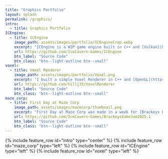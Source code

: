 ```yaml
---
title: "Graphics Portfolio"
layout: splash
permalink: /graphics/
intro: 
  - title: Graphics Portfolio
ICEngine:
  - title: ICEngine
    image_path: assets/images/portfolio/ICEngineCrop.webp
    excerpt: "ICEngine is a WIP game engine built in C++ and [Vulkan](https://www.vulkan.org/). The engine currently supports building simple scenes with directional and point lighting, loading models, and basic PBR materials."
    url: https://github.com/IceCavern-Games/ICEngine
    btn_label: "Source Code"
    btn_class: "btn--light-outline btn--small"
voxel:
  - title: Voxel Renderer
    image_path: assets/images/portfolio/Voxel.png
    excerpt: "I built a simple Voxel Renderer in C++ and [OpenGL](https://www.opengl.org/). [MagicaVoxel](https://ephtracy.github.io/) models are parsed and converted to a mesh for rendering. I also use a normal based outline post-processing shader to add some stylization."
    url: https://github.com/hillj35/VoxelRenderer
    btn_label: "Source Code"
    btn_class: "btn--light-outline btn--small"
maze_corp:
  - title: First Day at Maze Corp
    image_path: assets/images/mazecorp/thumbnail.png
    excerpt: "First Day at Maze Corp was made in a week for [Brackeys Game Jam 2025.1](https://itch.io/jam/brackeys-13). My goal was to make something that visually stands out from other entries using [Unity's Scriptable Render Pipeline](https://unity.com/features/srp) to build a custom post-processing effect. You can read more about all the graphics work I did on this game [here!](/blog/maze-corp-graphics/)"
    url: https://github.com/IceCavern-Games/BrackeysGameJam2025.1
    btn_label: "Source Code"
    btn_class: "btn--light-outline btn--small"
---
```

{% include feature_row id="intro" type="center" %}
{% include feature_row id="maze_corp" type="left" %}
{% include feature_row id="ICEngine" type="left" %}
{% include feature_row id="voxel" type="left" %}